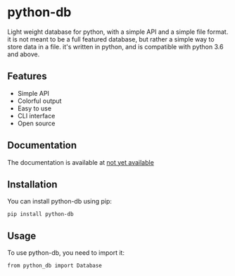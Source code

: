 # python-db

Light weight database for python, with a simple API and a simple file format.
it is not meant to be a full featured database, but rather a simple way to  store data in a file.
it's written in python, and is compatible with python 3.6 and above.


## Features

* Simple API
* Colorful output
* Easy to use
* CLI interface
* Open source

## Documentation

The documentation is available at [not yet available]()

## Installation

You can install python-db using pip:

    pip install python-db


## Usage

To use python-db, you need to import it:

    from python_db import Database
